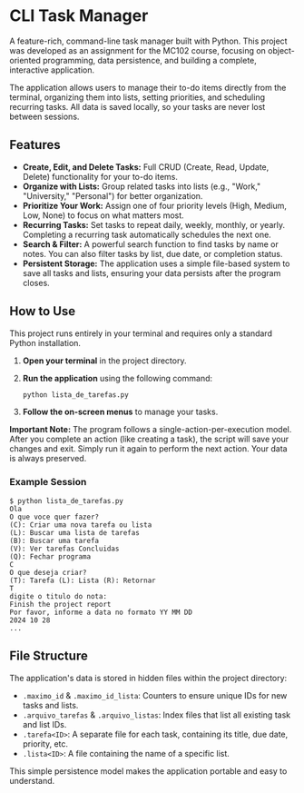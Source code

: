 # CLI Task Manager

A feature-rich, command-line task manager built with Python. This project was developed as an assignment for the MC102 course, focusing on object-oriented programming, data persistence, and building a complete, interactive application.

The application allows users to manage their to-do items directly from the terminal, organizing them into lists, setting priorities, and scheduling recurring tasks. All data is saved locally, so your tasks are never lost between sessions.

## Features

-   **Create, Edit, and Delete Tasks:** Full CRUD (Create, Read, Update, Delete) functionality for your to-do items.
-   **Organize with Lists:** Group related tasks into lists (e.g., "Work," "University," "Personal") for better organization.
-   **Prioritize Your Work:** Assign one of four priority levels (High, Medium, Low, None) to focus on what matters most.
-   **Recurring Tasks:** Set tasks to repeat daily, weekly, monthly, or yearly. Completing a recurring task automatically schedules the next one.
-   **Search & Filter:** A powerful search function to find tasks by name or notes. You can also filter tasks by list, due date, or completion status.
-   **Persistent Storage:** The application uses a simple file-based system to save all tasks and lists, ensuring your data persists after the program closes.

## How to Use

This project runs entirely in your terminal and requires only a standard Python installation.

1.  **Open your terminal** in the project directory.
2.  **Run the application** using the following command:
    ```bash
    python lista_de_tarefas.py
    ```

3.  **Follow the on-screen menus** to manage your tasks.

**Important Note:** The program follows a single-action-per-execution model. After you complete an action (like creating a task), the script will save your changes and exit. Simply run it again to perform the next action. Your data is always preserved.

### Example Session

```
$ python lista_de_tarefas.py
Ola
O que voce quer fazer?
(C): Criar uma nova tarefa ou lista
(L): Buscar uma lista de tarefas
(B): Buscar uma tarefa
(V): Ver tarefas Concluidas
(Q): Fechar programa
C
O que deseja criar?
(T): Tarefa (L): Lista (R): Retornar
T
digite o titulo do nota:
Finish the project report
Por favor, informe a data no formato YY MM DD
2024 10 28
...
```

## File Structure

The application's data is stored in hidden files within the project directory:

-   `.maximo_id` & `.maximo_id_lista`: Counters to ensure unique IDs for new tasks and lists.
-   `.arquivo_tarefas` & `.arquivo_listas`: Index files that list all existing task and list IDs.
-   `.tarefa<ID>`: A separate file for each task, containing its title, due date, priority, etc.
-   `.lista<ID>`: A file containing the name of a specific list.

This simple persistence model makes the application portable and easy to understand.
